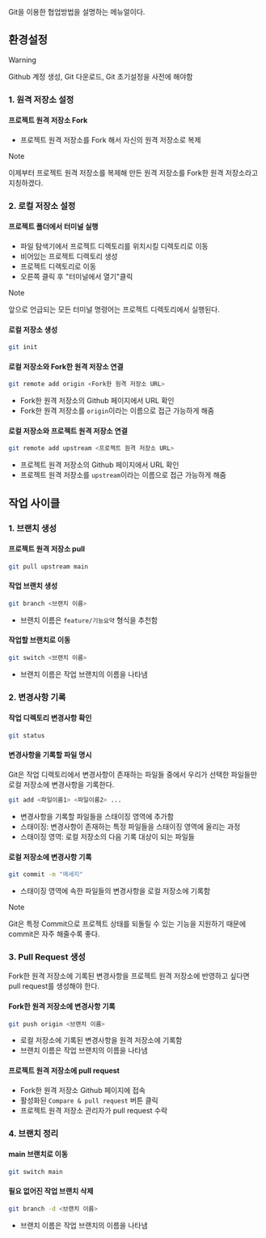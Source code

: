 Git을 이용한 협업방법을 설명하는 메뉴얼이다.
## 환경설정
>[!warning]
>Github 계정 생성, Git 다운로드, Git 초기설정을 사전에 해야함
### 1. 원격 저장소 설정
#### 프로젝트 원격 저장소 Fork
- 프로젝트 원격 저장소를 Fork 해서 자신의 원격 저장소로 복제

>[!note]
>이제부터 프로젝트 원격 저장소를 복제해 만든 원격 저장소를 Fork한 원격 저장소라고 지칭하겠다.

### 2. 로컬 저장소 설정
#### 프로젝트 폴더에서 터미널 실행
- 파일 탐색기에서 프로젝트 디렉토리를 위치시킬 디렉토리로 이동
- 비어있는 프로젝트 디렉토리 생성
- 프로젝트 디렉토리로 이동
- 오른쪽 클릭 후 "터미널에서 열기"클릭

>[!note]
>앞으로 언급되는 모든 터미널 명령어는 프로젝트 디렉토리에서 실행된다.
#### 로컬 저장소 생성
```bash
git init
```
#### 로컬 저장소와 Fork한 원격 저장소 연결
```bash
git remote add origin <Fork한 원격 저장소 URL>
```
- Fork한 원격 저장소의 Github 페이지에서 URL 확인
- Fork한 원격 저장소를 `origin`이라는 이름으로 접근 가능하게 해줌
#### 로컬 저장소와 프로젝트 원격 저장소 연결
```bash
git remote add upstream <프로젝트 원격 저장소 URL>
```
- 프로젝트 원격 저장소의 Github 페이지에서 URL 확인
- 프로젝트 원격 저장소를 `upstream`이라는 이름으로 접근 가능하게 해줌
## 작업 사이클
### 1. 브랜치 생성
#### 프로젝트 원격 저장소 pull
```bash
git pull upstream main
```
#### 작업 브랜치 생성
```bash
git branch <브랜치 이름>
```
- 브랜치 이름은 `feature/기능요약` 형식을 추천함
#### 작업할 브랜치로 이동
```bash
git switch <브랜치 이름>
```
- 브랜치 이름은 작업 브랜치의 이름을 나타냄
### 2. 변경사항 기록
#### 작업 디렉토리 변경사항 확인
```bash
git status
```
#### 변경사항을 기록할 파일 명시
Git은 작업 디렉토리에서 변경사항이 존재하는 파일들 중에서 우리가 선택한 파일들만 로컬 저장소에 변경사항을 기록한다.
```bash
git add <파일이름1> <파일이름2> ...
```
- 변경사항을 기록할 파일들을 스태이징 영역에 추가함
- 스태이징: 변경사항이 존재하는 특정 파일들을 스태이징 영역에 올리는 과정
- 스태이징 영역: 로컬 저장소의 다음 기록 대상이 되는 파일들
#### 로컬 저장소에 변경사항 기록
```bash
git commit -m "메세지"
```
- 스태이징 영역에 속한 파일들의 변경사항을 로컬 저장소에 기록함

>[!note]
>Git은 특정 Commit으로 프로젝트 상태를 되돌릴 수 있는 기능을 지원하기 때문에 commit은 자주 해줄수록 좋다.
### 3. Pull Request 생성
Fork한 원격 저장소에 기록된 변경사항을 프로젝트 원격 저장소에 반영하고 싶다면 pull request를 생성해야 한다.
#### Fork한 원격 저장소에 변경사항 기록
```bash
git push origin <브랜치 이름>
```
- 로컬 저장소에 기록된 변경사항을 원격 저장소에 기록함
- 브랜치 이름은 작업 브랜치의 이름을 나타냄
#### 프로젝트 원격 저장소에 pull request
- Fork한 원격 저장소 Github 페이지에 접속
- 활성화된 `Compare & pull request` 버튼 클릭
- 프로젝트 원격 저장소 관리자가 pull request 수락
### 4. 브랜치 정리
#### main 브랜치로 이동
```bash
git switch main
```
#### 필요 없어진 작업 브랜치 삭제
```bash
git branch -d <브랜치 이름>
```
- 브랜치 이름은 작업 브랜치의 이름을 나타냄
